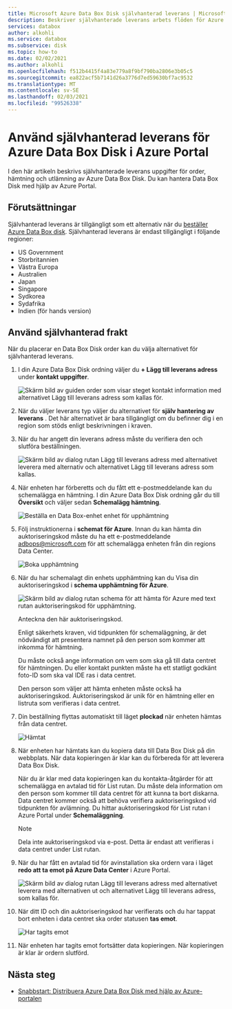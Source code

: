 ```yaml
---
title: Microsoft Azure Data Box Disk självhanterad leverans | Microsoft Docs i data
description: Beskriver självhanterade leverans arbets flöden för Azure Data Box Disk enheter
services: databox
author: alkohli
ms.service: databox
ms.subservice: disk
ms.topic: how-to
ms.date: 02/02/2021
ms.author: alkohli
ms.openlocfilehash: f512b4415f4a83e779a8f9bf790ba2806e3b05c5
ms.sourcegitcommit: ea822acf5b7141d26a3776d7ed59630bf7ac9532
ms.translationtype: MT
ms.contentlocale: sv-SE
ms.lasthandoff: 02/03/2021
ms.locfileid: "99526338"
---
```

# <a name="use-self-managed-shipping-for-azure-data-box-disk-in-the-azure-portal"></a>Använd självhanterad leverans för Azure Data Box Disk i Azure Portal

I den här artikeln beskrivs självhanterade leverans uppgifter för order, hämtning och utlämning av Azure Data Box Disk. Du kan hantera Data Box Disk med hjälp av Azure Portal.

## <a name="prerequisites"></a>Förutsättningar

Självhanterad leverans är tillgängligt som ett alternativ när du [beställer Azure Data Box disk](data-box-disk-deploy-ordered.md). Självhanterad leverans är endast tillgängligt i följande regioner:

* US Government
* Storbritannien
* Västra Europa
* Australien
* Japan
* Singapore
* Sydkorea
* Sydafrika
* Indien (för hands version)

## <a name="use-self-managed-shipping"></a>Använd självhanterad frakt

När du placerar en Data Box Disk order kan du välja alternativet för självhanterad leverans.

1. I din Azure Data Box Disk ordning väljer du **+ Lägg till leverans adress** under **kontakt uppgifter**.

   ![Skärm bild av guiden order som visar steget kontakt information med alternativet Lägg till leverans adress som kallas för.](media\data-box-portal-customer-managed-shipping\choose-self-managed-shipping-1.png)

2. När du väljer leverans typ väljer du alternativet för **själv hantering av leverans** . Det här alternativet är bara tillgängligt om du befinner dig i en region som stöds enligt beskrivningen i kraven.

3. När du har angett din leverans adress måste du verifiera den och slutföra beställningen.

   ![Skärm bild av dialog rutan Lägg till leverans adress med alternativet leverera med alternativ och alternativet Lägg till leverans adress som kallas.](media\data-box-portal-customer-managed-shipping\choose-self-managed-shipping-2.png)

4. När enheten har förberetts och du fått ett e-postmeddelande kan du schemalägga en hämtning. I din Azure Data Box Disk ordning går du till **Översikt** och väljer sedan **Schemalägg hämtning**.

   ![Beställa en Data Box-enhet enhet för upphämtning](media\data-box-disk-portal-customer-managed-shipping\data-box-disk-user-pickup-01b.png)

5. Följ instruktionerna i **schemat för Azure**. Innan du kan hämta din auktoriseringskod måste du ha ett e-postmeddelande [adbops@microsoft.com](mailto:adbops@microsoft.com) för att schemalägga enheten från din regions Data Center.

   ![Boka upphämtning](media\data-box-disk-portal-customer-managed-shipping\data-box-disk-user-pickup-02c.png)

6. När du har schemalagt din enhets upphämtning kan du Visa din auktoriseringskod i **schema upphämtning för Azure**.

   ![Skärm bild av dialog rutan schema för att hämta för Azure med text rutan auktoriseringskod för upphämtning.](media\data-box-disk-portal-customer-managed-shipping\data-box-disk-authcode-01b.png)

   Anteckna den här auktoriseringskod.

   Enligt säkerhets kraven, vid tidpunkten för schemaläggning, är det nödvändigt att presentera namnet på den person som kommer att inkomma för hämtning.

   Du måste också ange information om vem som ska gå till data centret för hämtningen. Du eller kontakt punkten måste ha ett statligt godkänt foto-ID som ska val IDE ras i data centret.

   Den person som väljer att hämta enheten måste också ha auktoriseringskod. Auktoriseringskod är unik för en hämtning eller en listruta som verifieras i data centret.

7. Din beställning flyttas automatiskt till läget **plockad** när enheten hämtas från data centret.

   ![Hämtat](media\data-box-disk-portal-customer-managed-shipping\data-box-disk-ready-disk-01b.png)

8. När enheten har hämtats kan du kopiera data till Data Box Disk på din webbplats. När data kopieringen är klar kan du förbereda för att leverera Data Box Disk.

   När du är klar med data kopieringen kan du kontakta-åtgärder för att schemalägga en avtalad tid för List rutan. Du måste dela information om den person som kommer till data centret för att kunna ta bort diskarna. Data centret kommer också att behöva verifiera auktoriseringskod vid tidpunkten för avlämning. Du hittar auktoriseringskod för List rutan i Azure Portal under **Schemaläggning**.

   > [!NOTE]
   > Dela inte auktoriseringskod via e-post. Detta är endast att verifieras i data centret under List rutan.

9. När du har fått en avtalad tid för avinstallation ska ordern vara i läget **redo att ta emot på Azure Data Center** i Azure Portal.

   ![Skärm bild av dialog rutan Lägg till leverans adress med alternativet leverera med alternativen ut och alternativet Lägg till leverans adress, som kallas för.](media\data-box-disk-portal-customer-managed-shipping\data-box-disk-authcode-dropoff-02b.png)

10. När ditt ID och din auktoriseringskod har verifierats och du har tappat bort enheten i data centret ska order statusen **tas emot**.

    ![Har tagits emot](media\data-box-disk-portal-customer-managed-shipping\data-box-disk-received-01a.png)

11. När enheten har tagits emot fortsätter data kopieringen. När kopieringen är klar är ordern slutförd.

## <a name="next-steps"></a>Nästa steg

* [Snabbstart: Distribuera Azure Data Box Disk med hjälp av Azure-portalen](data-box-disk-quickstart-portal.md)
